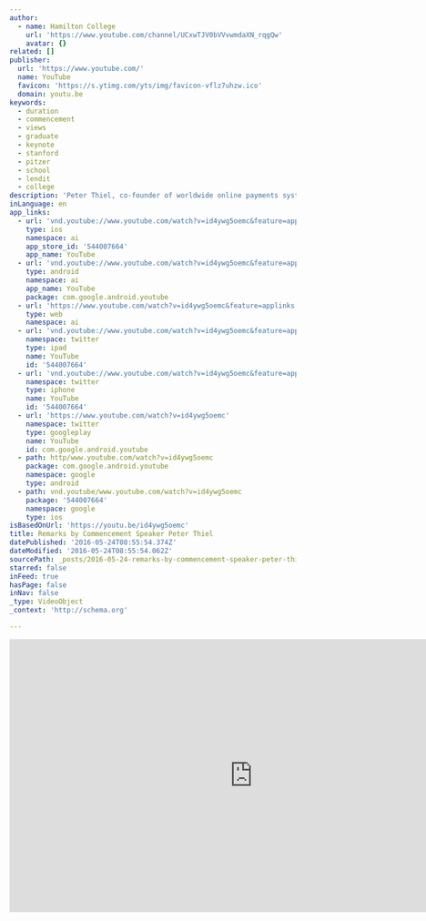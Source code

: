 ```yaml
---
author:
  - name: Hamilton College
    url: 'https://www.youtube.com/channel/UCxwTJV0bVVvwmdaXN_rqgQw'
    avatar: {}
related: []
publisher:
  url: 'https://www.youtube.com/'
  name: YouTube
  favicon: 'https://s.ytimg.com/yts/img/favicon-vflz7uhzw.ico'
  domain: youtu.be
keywords:
  - duration
  - commencement
  - views
  - graduate
  - keynote
  - stanford
  - pitzer
  - school
  - lendit
  - college
description: 'Peter Thiel, co-founder of worldwide online payments system PayPal, delivered the Commencement address at Hamilton College on May 22, 2016.'
inLanguage: en
app_links:
  - url: 'vnd.youtube://www.youtube.com/watch?v=id4ywg5oemc&feature=applinks'
    type: ios
    namespace: ai
    app_store_id: '544007664'
    app_name: YouTube
  - url: 'vnd.youtube://www.youtube.com/watch?v=id4ywg5oemc&feature=applinks'
    type: android
    namespace: ai
    app_name: YouTube
    package: com.google.android.youtube
  - url: 'https://www.youtube.com/watch?v=id4ywg5oemc&feature=applinks'
    type: web
    namespace: ai
  - url: 'vnd.youtube://www.youtube.com/watch?v=id4ywg5oemc&feature=applinks'
    namespace: twitter
    type: ipad
    name: YouTube
    id: '544007664'
  - url: 'vnd.youtube://www.youtube.com/watch?v=id4ywg5oemc&feature=applinks'
    namespace: twitter
    type: iphone
    name: YouTube
    id: '544007664'
  - url: 'https://www.youtube.com/watch?v=id4ywg5oemc'
    namespace: twitter
    type: googleplay
    name: YouTube
    id: com.google.android.youtube
  - path: http/www.youtube.com/watch?v=id4ywg5oemc
    package: com.google.android.youtube
    namespace: google
    type: android
  - path: vnd.youtube/www.youtube.com/watch?v=id4ywg5oemc
    package: '544007664'
    namespace: google
    type: ios
isBasedOnUrl: 'https://youtu.be/id4ywg5oemc'
title: Remarks by Commencement Speaker Peter Thiel
datePublished: '2016-05-24T08:55:54.374Z'
dateModified: '2016-05-24T08:55:54.062Z'
sourcePath: _posts/2016-05-24-remarks-by-commencement-speaker-peter-thiel.md
starred: false
inFeed: true
hasPage: false
inNav: false
_type: VideoObject
_context: 'http://schema.org'

---
```

<iframe src="https://cdn.embedly.com/widgets/media.html?src=https%3A%2F%2Fwww.youtube.com%2Fembed%2Fid4ywg5oemc%3Ffeature%3Doembed&amp;url=http%3A%2F%2Fwww.youtube.com%2Fwatch%3Fv%3Did4ywg5oemc&amp;image=https%3A%2F%2Fi.ytimg.com%2Fvi%2Fid4ywg5oemc%2Fhqdefault.jpg&amp;key=b7d04c9b404c499eba89ee7072e1c4f7&amp;type=text%2Fhtml&amp;schema=youtube" width="854" height="480" scrolling="no" frameborder="0" allowfullscreen="" style=""></iframe>
